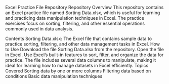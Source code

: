 Excel Practice File Repository
Repository Overview
This repository contains an Excel practice file named Sorting Data.xlsx, which is useful for learning and practicing data manipulation techniques in Excel. The practice exercises focus on sorting, filtering, and other essential operations commonly used in data analysis.

Contents
Sorting Data.xlsx: The Excel file that contains sample data to practice sorting, filtering, and other data management tasks in Excel.
How to Use
Download the file Sorting Data.xlsx from the repository.
Open the file in Excel.
Use Excel’s built-in features to sort, filter, and organize the data for practice.
The file includes several data columns to manipulate, making it ideal for learning how to manage datasets in Excel efficiently.
Topics Covered
Sorting data by one or more columns
Filtering data based on conditions
Basic data manipulation techniques

